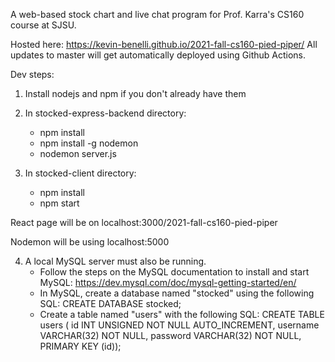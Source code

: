 A web-based stock chart and live chat program for Prof. Karra's CS160 course at SJSU. 

Hosted here: https://kevin-benelli.github.io/2021-fall-cs160-pied-piper/
All updates to master will get automatically deployed using Github Actions.

Dev steps:

1. Install nodejs and npm if you don't already have them

2. In stocked-express-backend directory:
    - npm install
    - npm install -g nodemon
    - nodemon server.js 

3. In stocked-client directory:
    - npm install
    - npm start

React page will be on localhost:3000/2021-fall-cs160-pied-piper

Nodemon will be using localhost:5000

4. A local MySQL server must also be running.
    - Follow the steps on the MySQL documentation to install and start MySQL: https://dev.mysql.com/doc/mysql-getting-started/en/
    - In MySQL, create a database named "stocked" using the following SQL:
        CREATE DATABASE stocked;
    - Create a table named "users" with the following SQL:
        CREATE TABLE users (
            id INT UNSIGNED NOT NULL AUTO_INCREMENT,
            username VARCHAR(32) NOT NULL,
            password VARCHAR(32) NOT NULL,
            PRIMARY KEY (id));


